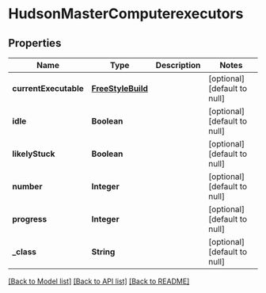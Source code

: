 # HudsonMasterComputerexecutors
## Properties

Name | Type | Description | Notes
------------ | ------------- | ------------- | -------------
**currentExecutable** | [**FreeStyleBuild**](FreeStyleBuild.md) |  | [optional] [default to null]
**idle** | **Boolean** |  | [optional] [default to null]
**likelyStuck** | **Boolean** |  | [optional] [default to null]
**number** | **Integer** |  | [optional] [default to null]
**progress** | **Integer** |  | [optional] [default to null]
**\_class** | **String** |  | [optional] [default to null]

[[Back to Model list]](../README.md#documentation-for-models) [[Back to API list]](../README.md#documentation-for-api-endpoints) [[Back to README]](../README.md)

